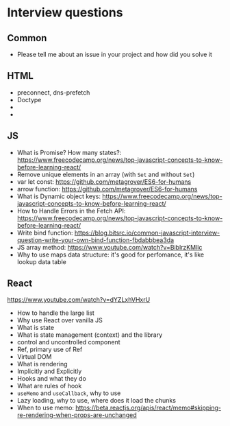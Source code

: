 # Interview questions

## Common

- Please tell me about an issue in your project and how did you solve it

## HTML

- preconnect, dns-prefetch
- Doctype
- <meta charset="utf-8">
- <meta name="viewport" content="width=device-...">

## JS

- What is Promise? How many states?: <https://www.freecodecamp.org/news/top-javascript-concepts-to-know-before-learning-react/>
- Remove unique elements in an array (with `Set` and without `Set`)
- var let const: https://github.com/metagrover/ES6-for-humans
- arrow function: https://github.com/metagrover/ES6-for-humans
- What is Dynamic object keys: <https://www.freecodecamp.org/news/top-javascript-concepts-to-know-before-learning-react/>
- How to Handle Errors in the Fetch API: <https://www.freecodecamp.org/news/top-javascript-concepts-to-know-before-learning-react/>
- Write bind function: https://blog.bitsrc.io/common-javascript-interview-question-write-your-own-bind-function-fbdabbbea3da
- JS array method: <https://www.youtube.com/watch?v=BiblrzKMllc>
- Why to use maps data structure: it's good for perfomance, it's like lookup data table

## React

<https://www.youtube.com/watch?v=dYZLxhVHxrU>

- How to handle the large list
- Why use React over vanilla JS
- What is state
- What is state management (context) and the library
- control and uncontrolled component
- Ref, primary use of Ref
- Virtual DOM
- What is rendering
- Implicitly and Explicitly
- Hooks and what they do
- What are rules of hook
- `useMemo` and `useCallback`, why to use
- Lazy loading, why to use, where does it load the chunks
- When to use memo: <https://beta.reactjs.org/apis/react/memo#skipping-re-rendering-when-props-are-unchanged>